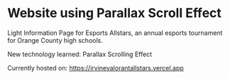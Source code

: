 # Website using Parallax Scroll Effect
Light Information Page for Esports Allstars, an annual esports tournament for Orange County high schools.

New technology learned: Parallax Scrolling Effect

Currently hosted on: https://irvinevalorantallstars.vercel.app
